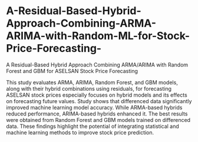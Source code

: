 # A-Residual-Based-Hybrid-Approach-Combining-ARMA-ARIMA-with-Random-ML-for-Stock-Price-Forecasting-
A Residual-Based Hybrid Approach Combining ARMA/ARIMA with Random Forest and GBM for ASELSAN Stock Price Forecasting 

This study evaluates ARMA, ARIMA, Random Forest, and GBM models, along with their hybrid combinations using residuals, for forecasting ASELSAN stock prices especially focuses on hybrid models and its effects on forecasting future values. Study shows that differenced data significantly improved machine learning model accuracy. While ARMA-based hybrids reduced performance, ARIMA-based hybrids enhanced it. The best results were obtained from Random Forest and GBM models trained on differenced data. These findings highlight the potential of integrating statistical and machine learning methods to improve stock price prediction.
